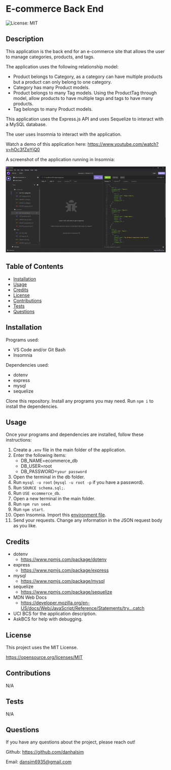 # E-commerce Back End

![License: MIT](https://img.shields.io/badge/License-MIT-yellow.svg)

## Description

This application is the back end for an e-commerce site that allows the user to manage categories, products, and tags.

The application uses the following relationship model:

- Product belongs to Category, as a category can have multiple products but a product can only belong to one category.
- Category has many Product models.
- Product belongs to many Tag models. Using the ProductTag through model, allow products to have multiple tags and tags to have many products.
- Tag belongs to many Product models.

This application uses the Express.js API and uses Sequelize to interact with a MySQL database.

The user uses Insomnia to interact with the application.

Watch a demo of this application here: https://www.youtube.com/watch?v=hOc3fZqYjQ0

A screenshot of the application running in Insomnia:

![screenshot](./Assets/screenshot-insomnia.png)


## Table of Contents

- [Installation](#installation)
- [Usage](#usage)
- [Credits](#credits)
- [License](#license)
- [Contributions](#contributions)
- [Tests](#Tests)
- [Questions](#Questions)


## Installation

Programs used:
- VS Code and/or Git Bash
- Insomnia

Dependencies used:
- dotenv
- express
- mysql
- sequelize

Clone this repository. Install any programs you may need. Run `npm i` to install the dependencies.


## Usage

Once your programs and dependencies are installed, follow these instructions:
1. Create a `.env` file in the main folder of the application.
2. Enter the following items:
    - DB_NAME=ecommerce_db
    - DB_USER=root
    - DB_PASSWORD=`your password`
3. Open the terminal in the db folder.
4. Run `mysql -u root` (`mysql -u root -p` if you have a password).
5. Run `SOURCE schema.sql;`.
6. Run `USE ecommerce_db`.
7. Open a new terminal in the main folder.
8. Run `npm run seed`.
9. Run `npm start`.
10. Open Insomnia. Import this [environment file](./Assets/E-commerce%20Back%20End%20-%20Insomnia).
11. Send your requests. Change any information in the JSON request body as you like.


## Credits

- dotenv
    - https://www.npmjs.com/package/dotenv
- express
    - https://www.npmjs.com/package/express
- mysql
    - https://www.npmjs.com/package/mysql
- sequelize
    - https://www.npmjs.com/package/sequelize
- MDN Web Docs
    - https://developer.mozilla.org/en-US/docs/Web/JavaScript/Reference/Statements/try...catch
- UCI BCS for the application description.
- AskBCS for help with debugging.


## License

This project uses the MIT License.

https://opensource.org/licenses/MIT 


## Contributions

N/A


## Tests

N/A


## Questions

If you have any questions about the project, please reach out!

Github: https://github.com/danhalsim

Email: dansim6935@gmail.com